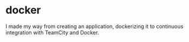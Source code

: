 # docker

I made my way from creating an application, dockerizing it to continuous integration with TeamCity and Docker.
